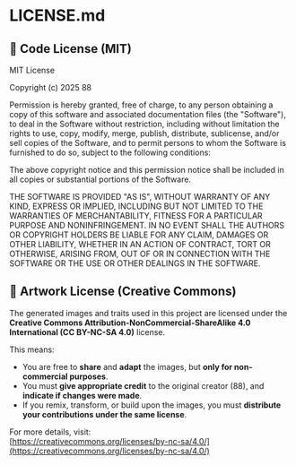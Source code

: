 
# LICENSE.md

## 📜 Code License (MIT)
MIT License

Copyright (c) 2025 88

Permission is hereby granted, free of charge, to any person obtaining a copy
of this software and associated documentation files (the "Software"), to deal
in the Software without restriction, including without limitation the rights
to use, copy, modify, merge, publish, distribute, sublicense, and/or sell
copies of the Software, and to permit persons to whom the Software is
furnished to do so, subject to the following conditions:

The above copyright notice and this permission notice shall be included in
all copies or substantial portions of the Software.

THE SOFTWARE IS PROVIDED "AS IS", WITHOUT WARRANTY OF ANY KIND, EXPRESS OR
IMPLIED, INCLUDING BUT NOT LIMITED TO THE WARRANTIES OF MERCHANTABILITY,
FITNESS FOR A PARTICULAR PURPOSE AND NONINFRINGEMENT. IN NO EVENT SHALL THE
AUTHORS OR COPYRIGHT HOLDERS BE LIABLE FOR ANY CLAIM, DAMAGES OR OTHER
LIABILITY, WHETHER IN AN ACTION OF CONTRACT, TORT OR OTHERWISE, ARISING FROM,
OUT OF OR IN CONNECTION WITH THE SOFTWARE OR THE USE OR OTHER DEALINGS IN
THE SOFTWARE.

## 🎨 Artwork License (Creative Commons)

The generated images and traits used in this project are licensed under the **Creative Commons Attribution-NonCommercial-ShareAlike 4.0 International (CC BY-NC-SA 4.0)** license.

This means:
- You are free to **share** and **adapt** the images, but **only for non-commercial purposes**.
- You must **give appropriate credit** to the original creator (88), and **indicate if changes were made**.
- If you remix, transform, or build upon the images, you must **distribute your contributions under the same license**.

For more details, visit:  
[https://creativecommons.org/licenses/by-nc-sa/4.0/](https://creativecommons.org/licenses/by-nc-sa/4.0/)

